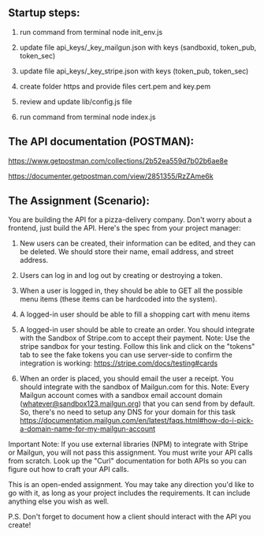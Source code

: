 ## Startup steps:

1. run command from terminal
   node init_env.js

2. update file api\_keys/\_key\_mailgun.json with keys (sandboxid, token_pub, token_sec)

3. update file api\_keys/\_key\_stripe.json with keys (token_pub, token_sec)

4. create folder https and provide files cert.pem and key.pem

5. review and update lib/config.js file

6. run command from terminal
   node index.js


## The API documentation (POSTMAN):

https://www.getpostman.com/collections/2b52ea559d7b02b6ae8e

https://documenter.getpostman.com/view/2851355/RzZAme6k

## The Assignment (Scenario):

You are building the API for a pizza-delivery company. Don't worry about a frontend, just build the API. Here's the spec from your project manager:

1. New users can be created, their information can be edited, and they can be deleted. We should store their name, email address, and street address.

2. Users can log in and log out by creating or destroying a token.

3. When a user is logged in, they should be able to GET all the possible menu items (these items can be hardcoded into the system).

4. A logged-in user should be able to fill a shopping cart with menu items

5. A logged-in user should be able to create an order. You should integrate with the Sandbox of Stripe.com to accept their payment. Note: Use the stripe sandbox for your testing. Follow this link and click on the "tokens" tab to see the fake tokens you can use server-side to confirm the integration is working: https://stripe.com/docs/testing#cards

6. When an order is placed, you should email the user a receipt. You should integrate with the sandbox of Mailgun.com for this. Note: Every Mailgun account comes with a sandbox email account domain (whatever@sandbox123.mailgun.org) that you can send from by default. So, there's no need to setup any DNS for your domain for this task https://documentation.mailgun.com/en/latest/faqs.html#how-do-i-pick-a-domain-name-for-my-mailgun-account

Important Note: If you use external libraries (NPM) to integrate with Stripe or Mailgun, you will not pass this assignment. You must write your API calls from scratch. Look up the "Curl" documentation for both APIs so you can figure out how to craft your API calls.

This is an open-ended assignment. You may take any direction you'd like to go with it, as long as your project includes the requirements. It can include anything else you wish as well.

P.S. Don't forget to document how a client should interact with the API you create!
